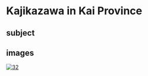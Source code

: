 # Kajikazawa in Kai Province

## subject

## images

[![32](https://upload.wikimedia.org/wikipedia/commons/thumb/f/fc/Kajikazawa_in_Kai_province.jpg/290px-Kajikazawa_in_Kai_province.jpg)]((https://en.wikipedia.org/wiki/File:Kajikazawa_in_Kai_province.jpg))
